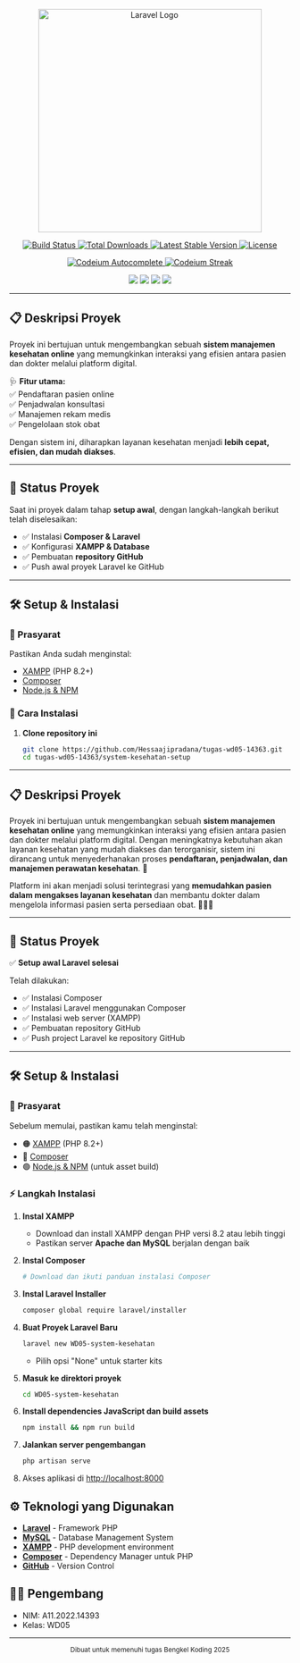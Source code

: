<p align="center">
  <a href="https://laravel.com" target="_blank">
    <img src="https://raw.githubusercontent.com/laravel/art/master/logo-lockup/5%20SVG/2%20CMYK/1%20Full%20Color/laravel-logolockup-cmyk-red.svg" width="400" alt="Laravel Logo">
  </a>
</p>

<p align="center">
  <a href="https://github.com/laravel/framework/actions">
    <img src="https://github.com/laravel/framework/workflows/tests/badge.svg" alt="Build Status">
  </a>
  <a href="https://packagist.org/packages/laravel/framework">
    <img src="https://img.shields.io/packagist/dt/laravel/framework" alt="Total Downloads">
  </a>
  <a href="https://packagist.org/packages/laravel/framework">
    <img src="https://img.shields.io/packagist/v/laravel/framework" alt="Latest Stable Version">
  </a>
  <a href="https://packagist.org/packages/laravel/framework">
    <img src="https://img.shields.io/packagist/l/laravel/framework" alt="License">
  </a>
</p>

<p align="center">
  <a href="https://codeium.com/profile/villainium">
    <img src="https://codeium.com/badges/user/villainium/autocomplete" alt="Codeium Autocomplete">
  </a>
  <a href="https://codeium.com/profile/villainium">
    <img src="https://codeium.com/badges/v2/user/villainium/streak" alt="Codeium Streak">
  </a>
</p>

<p align="center">
  <img src="https://img.shields.io/badge/Laravel-12.x-FF2D20?style=for-the-badge&logo=laravel&logoColor=white">
  <img src="https://img.shields.io/badge/PHP-8.2+-777BB4?style=for-the-badge&logo=php&logoColor=white">
  <img src="https://img.shields.io/badge/XAMPP-Apache-FB7A24?style=for-the-badge&logo=xampp&logoColor=white">
  <img src="https://img.shields.io/badge/License-MIT-green?style=for-the-badge">
</p>

---

## 📋 Deskripsi Proyek

Proyek ini bertujuan untuk mengembangkan sebuah **sistem manajemen kesehatan online** yang memungkinkan interaksi yang efisien antara pasien dan dokter melalui platform digital.  

🩺 **Fitur utama:**  
✅ Pendaftaran pasien online  
✅ Penjadwalan konsultasi  
✅ Manajemen rekam medis  
✅ Pengelolaan stok obat  

Dengan sistem ini, diharapkan layanan kesehatan menjadi **lebih cepat, efisien, dan mudah diakses**.

---

## 🚀 Status Proyek

Saat ini proyek dalam tahap **setup awal**, dengan langkah-langkah berikut telah diselesaikan:  
- ✅ Instalasi **Composer & Laravel**  
- ✅ Konfigurasi **XAMPP & Database**  
- ✅ Pembuatan **repository GitHub**  
- ✅ Push awal proyek Laravel ke GitHub  

---

## 🛠️ Setup & Instalasi

### **📌 Prasyarat**
Pastikan Anda sudah menginstal:  
- [XAMPP](https://www.apachefriends.org/download.html) (PHP 8.2+)  
- [Composer](https://getcomposer.org/download/)  
- [Node.js & NPM](https://nodejs.org/en/download/)  

### **📌 Cara Instalasi**
1. **Clone repository ini**  
   ```sh
   git clone https://github.com/Hessaajipradana/tugas-wd05-14363.git
   cd tugas-wd05-14363/system-kesehatan-setup

---

## 📋 Deskripsi Proyek

Proyek ini bertujuan untuk mengembangkan sebuah **sistem manajemen kesehatan online** yang memungkinkan interaksi yang efisien antara pasien dan dokter melalui platform digital. Dengan meningkatnya kebutuhan akan layanan kesehatan yang mudah diakses dan terorganisir, sistem ini dirancang untuk menyederhanakan proses **pendaftaran, penjadwalan, dan manajemen perawatan kesehatan**. 🏥

Platform ini akan menjadi solusi terintegrasi yang **memudahkan pasien dalam mengakses layanan kesehatan** dan membantu dokter dalam mengelola informasi pasien serta persediaan obat. 💊👨‍⚕️

---

## 🚀 Status Proyek

✅ **Setup awal Laravel selesai**  

Telah dilakukan:
- ✅ Instalasi Composer
- ✅ Instalasi Laravel menggunakan Composer
- ✅ Instalasi web server (XAMPP)
- ✅ Pembuatan repository GitHub
- ✅ Push project Laravel ke repository GitHub

---

## 🛠️ Setup & Instalasi

### 📌 **Prasyarat**
Sebelum memulai, pastikan kamu telah menginstal:
- 🟠 [XAMPP](https://www.apachefriends.org/download.html) (PHP 8.2+)
- 🔵 [Composer](https://getcomposer.org/download/)
- 🟢 [Node.js & NPM](https://nodejs.org/en/download/) (untuk asset build)

### ⚡ **Langkah Instalasi**
1. **Instal XAMPP**
   - Download dan install XAMPP dengan PHP versi 8.2 atau lebih tinggi
   - Pastikan server **Apache dan MySQL** berjalan dengan baik

2. **Instal Composer**
   ```bash
   # Download dan ikuti panduan instalasi Composer

   ```

3. **Instal Laravel Installer**
   ```bash
   composer global require laravel/installer
   ```

4. **Buat Proyek Laravel Baru**
   ```bash
   laravel new WD05-system-kesehatan
   ```
   - Pilih opsi "None" untuk starter kits

5. **Masuk ke direktori proyek**
   ```bash
   cd WD05-system-kesehatan
   ```

6. **Install dependencies JavaScript dan build assets**
   ```bash
   npm install && npm run build
   ```

7. **Jalankan server pengembangan**
   ```bash
   php artisan serve
   ```

8. Akses aplikasi di [http://localhost:8000](http://localhost:8000)

## ⚙️ Teknologi yang Digunakan

- **[Laravel](https://laravel.com/)** - Framework PHP
- **[MySQL](https://www.mysql.com/)** - Database Management System
- **[XAMPP](https://www.apachefriends.org/index.html)** - PHP development environment
- **[Composer](https://getcomposer.org/)** - Dependency Manager untuk PHP
- **[GitHub](https://github.com/)** - Version Control

## 👨‍💻 Pengembang

- NIM: A11.2022.14393
- Kelas: WD05

---

<p align="center">
  <sub>Dibuat untuk memenuhi tugas Bengkel Koding 2025</sub>
</p>
